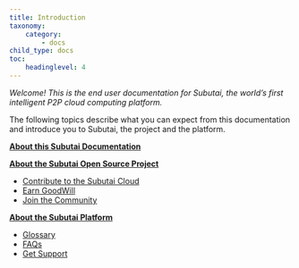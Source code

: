 ```yaml
---
title: Introduction
taxonomy:
    category:
        - docs
child_type: docs
toc:
	headinglevel: 4
---
```


_Welcome! This is the end user documentation for Subutai,
the world’s first intelligent P2P cloud computing platform._

The following topics describe what you can expect from this documentation
and introduce you to Subutai, the project and the platform.

**[About this Subutai Documentation](about-documentation)**

**[About the Subutai Open Source Project](about-project)**
* [Contribute to the Subutai Cloud](about-project#contribute)
* [Earn GoodWill](about-project#goodwill)
* [Join the Community](about-project#community)

**[About the Subutai Platform](about-platform)**
   * [Glossary](../glossary)
   * [FAQs](../faqs)
   * [Get Support](../support)

